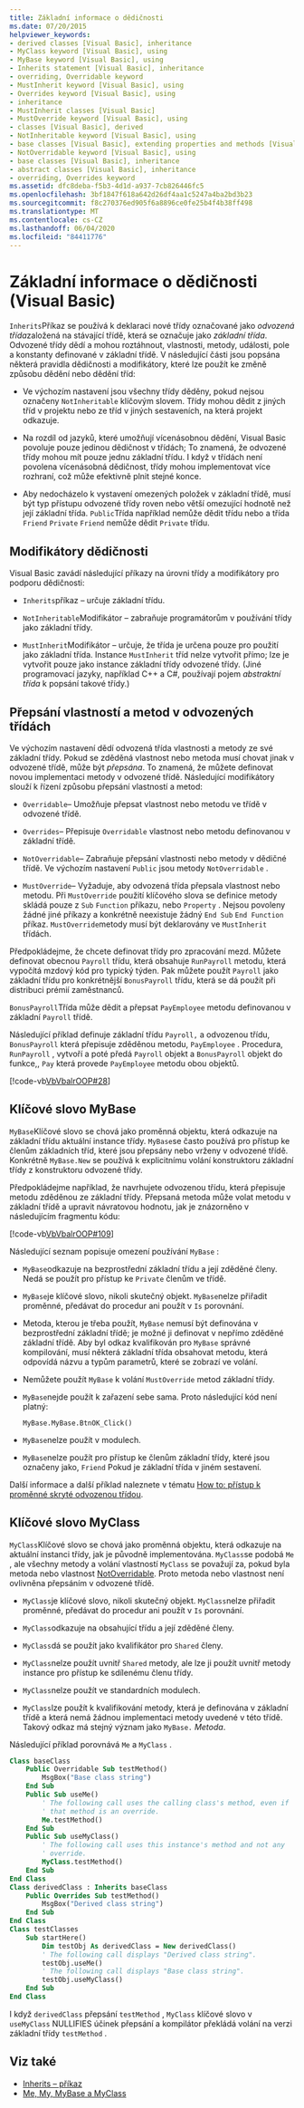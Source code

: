 ```yaml
---
title: Základní informace o dědičnosti
ms.date: 07/20/2015
helpviewer_keywords:
- derived classes [Visual Basic], inheritance
- MyClass keyword [Visual Basic], using
- MyBase keyword [Visual Basic], using
- Inherits statement [Visual Basic], inheritance
- overriding, Overridable keyword
- MustInherit keyword [Visual Basic], using
- Overrides keyword [Visual Basic], using
- inheritance
- MustInherit classes [Visual Basic]
- MustOverride keyword [Visual Basic], using
- classes [Visual Basic], derived
- NotInheritable keyword [Visual Basic], using
- base classes [Visual Basic], extending properties and methods [Visual Basic]
- NotOverridable keyword [Visual Basic], using
- base classes [Visual Basic], inheritance
- abstract classes [Visual Basic], inheritance
- overriding, Overrides keyword
ms.assetid: dfc8deba-f5b3-4d1d-a937-7cb826446fc5
ms.openlocfilehash: 3bf1847f618a642d26df4aa1c5247a4ba2bd3b23
ms.sourcegitcommit: f8c270376ed905f6a8896ce0fe25b4f4b38ff498
ms.translationtype: MT
ms.contentlocale: cs-CZ
ms.lasthandoff: 06/04/2020
ms.locfileid: "84411776"
---
```

# <a name="inheritance-basics-visual-basic"></a>Základní informace o dědičnosti (Visual Basic)

`Inherits`Příkaz se používá k deklaraci nové třídy označované jako *odvozená třída*založená na stávající třídě, která se označuje jako *základní třída*. Odvozené třídy dědí a mohou roztáhnout, vlastnosti, metody, události, pole a konstanty definované v základní třídě. V následující části jsou popsána některá pravidla dědičnosti a modifikátory, které lze použít ke změně způsobu dědění nebo dědění tříd:

- Ve výchozím nastavení jsou všechny třídy děděny, pokud nejsou označeny `NotInheritable` klíčovým slovem. Třídy mohou dědit z jiných tříd v projektu nebo ze tříd v jiných sestaveních, na která projekt odkazuje.

- Na rozdíl od jazyků, které umožňují vícenásobnou dědění, Visual Basic povoluje pouze jedinou dědičnost v třídách; To znamená, že odvozené třídy mohou mít pouze jednu základní třídu. I když v třídách není povolena vícenásobná dědičnost, třídy mohou implementovat více rozhraní, což může efektivně plnit stejné konce.

- Aby nedocházelo k vystavení omezených položek v základní třídě, musí být typ přístupu odvozené třídy roven nebo větší omezující hodnotě než její základní třída. `Public`Třída například nemůže dědit třídu nebo a třída `Friend` `Private` `Friend` nemůže dědit `Private` třídu.

## <a name="inheritance-modifiers"></a>Modifikátory dědičnosti

Visual Basic zavádí následující příkazy na úrovni třídy a modifikátory pro podporu dědičnosti:

- `Inherits`příkaz – určuje základní třídu.

- `NotInheritable`Modifikátor – zabraňuje programátorům v používání třídy jako základní třídy.

- `MustInherit`Modifikátor – určuje, že třída je určena pouze pro použití jako základní třída. Instance `MustInherit` tříd nelze vytvořit přímo; lze je vytvořit pouze jako instance základní třídy odvozené třídy. (Jiné programovací jazyky, například C++ a C#, používají pojem *abstraktní třída* k popsání takové třídy.)

## <a name="overriding-properties-and-methods-in-derived-classes"></a>Přepsání vlastností a metod v odvozených třídách

Ve výchozím nastavení dědí odvozená třída vlastnosti a metody ze své základní třídy. Pokud se zděděná vlastnost nebo metoda musí chovat jinak v odvozené třídě, může být *přepsána*. To znamená, že můžete definovat novou implementaci metody v odvozené třídě. Následující modifikátory slouží k řízení způsobu přepsání vlastností a metod:

- `Overridable`– Umožňuje přepsat vlastnost nebo metodu ve třídě v odvozené třídě.

- `Overrides`– Přepisuje `Overridable` vlastnost nebo metodu definovanou v základní třídě.

- `NotOverridable`– Zabraňuje přepsání vlastnosti nebo metody v dědičné třídě. Ve výchozím nastavení `Public` jsou metody `NotOverridable` .

- `MustOverride`– Vyžaduje, aby odvozená třída přepsala vlastnost nebo metodu. Při `MustOverride` použití klíčového slova se definice metody skládá pouze z `Sub` `Function` příkazu, nebo `Property` . Nejsou povoleny žádné jiné příkazy a konkrétně neexistuje žádný `End Sub` `End Function` příkaz. `MustOverride`metody musí být deklarovány ve `MustInherit` třídách.

Předpokládejme, že chcete definovat třídy pro zpracování mezd. Můžete definovat obecnou `Payroll` třídu, která obsahuje `RunPayroll` metodu, která vypočítá mzdový kód pro typický týden. Pak můžete použít `Payroll` jako základní třídu pro konkrétnější `BonusPayroll` třídu, která se dá použít při distribuci prémií zaměstnanců.

`BonusPayroll`Třída může dědit a přepsat `PayEmployee` metodu definovanou v základní `Payroll` třídě.

Následující příklad definuje základní třídu `Payroll,` a odvozenou třídu, `BonusPayroll` která přepisuje zděděnou metodu, `PayEmployee` . Procedura, `RunPayroll` , vytvoří a poté předá `Payroll` objekt a `BonusPayroll` objekt do funkce,, `Pay` která provede `PayEmployee` metodu obou objektů.

[!code-vb[VbVbalrOOP#28](~/samples/snippets/visualbasic/VS_Snippets_VBCSharp/VbVbalrOOP/VB/OOP.vb#28)]

## <a name="the-mybase-keyword"></a>Klíčové slovo MyBase

`MyBase`Klíčové slovo se chová jako proměnná objektu, která odkazuje na základní třídu aktuální instance třídy. `MyBase`se často používá pro přístup ke členům základních tříd, které jsou přepsány nebo vrženy v odvozené třídě. Konkrétně `MyBase.New` se používá k explicitnímu volání konstruktoru základní třídy z konstruktoru odvozené třídy.

Předpokládejme například, že navrhujete odvozenou třídu, která přepisuje metodu zděděnou ze základní třídy. Přepsaná metoda může volat metodu v základní třídě a upravit návratovou hodnotu, jak je znázorněno v následujícím fragmentu kódu:

[!code-vb[VbVbalrOOP#109](~/samples/snippets/visualbasic/VS_Snippets_VBCSharp/VbVbalrOOP/VB/OOP.vb#109)]

Následující seznam popisuje omezení používání `MyBase` :

- `MyBase`odkazuje na bezprostřední základní třídu a její zděděné členy. Nedá se použít pro přístup ke `Private` členům ve třídě.

- `MyBase`je klíčové slovo, nikoli skutečný objekt. `MyBase`nelze přiřadit proměnné, předávat do procedur ani použít v `Is` porovnání.

- Metoda, kterou je třeba použít, `MyBase` nemusí být definována v bezprostřední základní třídě; je možné ji definovat v nepřímo zděděné základní třídě. Aby byl odkaz kvalifikován pro `MyBase` správné kompilování, musí některá základní třída obsahovat metodu, která odpovídá názvu a typům parametrů, které se zobrazí ve volání.

- Nemůžete použít `MyBase` k volání `MustOverride` metod základní třídy.

- `MyBase`nejde použít k zařazení sebe sama. Proto následující kód není platný:

  `MyBase.MyBase.BtnOK_Click()`

- `MyBase`nelze použít v modulech.

- `MyBase`nelze použít pro přístup ke členům základní třídy, které jsou označeny jako, `Friend` Pokud je základní třída v jiném sestavení.

Další informace a další příklad naleznete v tématu [How to: přístup k proměnné skryté odvozenou třídou](../declared-elements/how-to-access-a-variable-hidden-by-a-derived-class.md).

## <a name="the-myclass-keyword"></a>Klíčové slovo MyClass

`MyClass`Klíčové slovo se chová jako proměnná objektu, která odkazuje na aktuální instanci třídy, jak je původně implementována. `MyClass`se podobá `Me` , ale všechny metody a volání vlastností `MyClass` se považují za, pokud byla metoda nebo vlastnost [NotOverridable](../../../language-reference/modifiers/notoverridable.md). Proto metoda nebo vlastnost není ovlivněna přepsáním v odvozené třídě.

- `MyClass`je klíčové slovo, nikoli skutečný objekt. `MyClass`nelze přiřadit proměnné, předávat do procedur ani použít v `Is` porovnání.

- `MyClass`odkazuje na obsahující třídu a její zděděné členy.

- `MyClass`dá se použít jako kvalifikátor pro `Shared` členy.

- `MyClass`nelze použít uvnitř `Shared` metody, ale lze ji použít uvnitř metody instance pro přístup ke sdílenému členu třídy.

- `MyClass`nelze použít ve standardních modulech.

- `MyClass`lze použít k kvalifikování metody, která je definována v základní třídě a která nemá žádnou implementaci metody uvedené v této třídě. Takový odkaz má stejný význam jako `MyBase.` *Metoda*.

Následující příklad porovnává `Me` a `MyClass` .

```vb
Class baseClass
    Public Overridable Sub testMethod()
        MsgBox("Base class string")
    End Sub
    Public Sub useMe()
        ' The following call uses the calling class's method, even if
        ' that method is an override.
        Me.testMethod()
    End Sub
    Public Sub useMyClass()
        ' The following call uses this instance's method and not any
        ' override.
        MyClass.testMethod()
    End Sub
End Class
Class derivedClass : Inherits baseClass
    Public Overrides Sub testMethod()
        MsgBox("Derived class string")
    End Sub
End Class
Class testClasses
    Sub startHere()
        Dim testObj As derivedClass = New derivedClass()
        ' The following call displays "Derived class string".
        testObj.useMe()
        ' The following call displays "Base class string".
        testObj.useMyClass()
    End Sub
End Class
```

I když `derivedClass` přepsání `testMethod` , `MyClass` klíčové slovo v `useMyClass` NULLIFIES účinek přepsání a kompilátor překládá volání na verzi základní třídy `testMethod` .

## <a name="see-also"></a>Viz také

- [Inherits – příkaz](../../../language-reference/statements/inherits-statement.md)
- [Me, My, MyBase a MyClass](../../program-structure/me-my-mybase-and-myclass.md)
